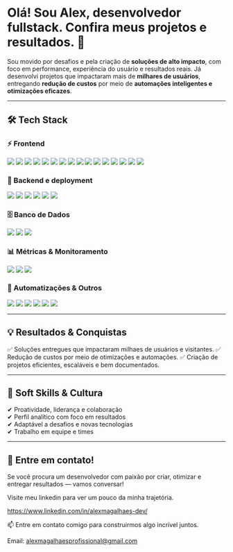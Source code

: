 # Olá! Sou Alex, desenvolvedor fullstack. Confira meus projetos e resultados. 🚀

Sou movido por desafios e pela criação de **soluções de alto impacto**, com foco em performance, experiência do usuário e resultados reais. Já desenvolvi projetos que impactaram mais de **milhares de usuários**, entregando **redução de custos** por meio de **automações inteligentes e otimizações eficazes**.

---

## 🛠️ Tech Stack

### ⚡ Frontend  
<p>
  <img src="https://img.shields.io/badge/TypeScript-3178C6?style=flat&logo=typescript&logoColor=white" />
  <img src="https://img.shields.io/badge/JavaScript-F7DF1E?style=flat&logo=javascript&logoColor=black" />
  <img src="https://img.shields.io/badge/React-20232A?style=flat&logo=react&logoColor=61DAFB" />
  <img src="https://img.shields.io/badge/Next.js-000000?style=flat&logo=nextdotjs&logoColor=white" />
  <img src="https://img.shields.io/badge/Context_API-61DAFB?style=flat&logo=react&logoColor=white" />
  <img src="https://img.shields.io/badge/React_Router_Dom-CA4245?style=flat&logo=react-router&logoColor=white" />
  <img src="https://img.shields.io/badge/Zustand-000000?style=flat&logo=zotero&logoColor=white" />
  <img src="https://img.shields.io/badge/React_Query-FF4154?style=flat&logo=react-query&logoColor=white" />
  <img src="https://img.shields.io/badge/Vite-646CFF?style=flat&logo=vite&logoColor=white" />
  <img src="https://img.shields.io/badge/HTML5-E34F26?style=flat&logo=html5&logoColor=white" />
  <img src="https://img.shields.io/badge/CSS3-1572B6?style=flat&logo=css3&logoColor=white" />
  <img src="https://img.shields.io/badge/SASS-CC6699?style=flat&logo=sass&logoColor=white" />
  <img src="https://img.shields.io/badge/Styled--Components-db7093?style=flat&logo=styled-components&logoColor=white" />
  <img src="https://img.shields.io/badge/Tailwind_CSS-38B2AC?style=flat&logo=tailwind-css&logoColor=white" />
  <img src="https://img.shields.io/badge/MUI-007FFF?style=flat&logo=mui&logoColor=white" />
  <img src="https://img.shields.io/badge/Webflow-4353FF?style=flat&logo=webflow&logoColor=white" />
</p>

### 🔧 Backend e deployment
<p>
  <img src="https://img.shields.io/badge/REST_API-005571?style=flat&logo=api&logoColor=white" />
  <img src="https://img.shields.io/badge/Node.js-339933?style=flat&logo=node.js&logoColor=white" />
  <img src="https://img.shields.io/badge/Express.js-000000?style=flat&logo=express&logoColor=white" />
  <img src="https://img.shields.io/badge/Swagger-API-green?style=flat&logo=swagger&logoColor=white" />
  <img src="https://img.shields.io/badge/Vercel-000000?style=flat&logo=vercel&logoColor=white" />
  <img src="https://img.shields.io/badge/Insomnia-4000BF?style=flat&logo=insomnia&logoColor=white" />
</p>

### 🗄️ Banco de Dados  
<p>
  <img src="https://img.shields.io/badge/MySQL-4479A1?style=flat&logo=mysql&logoColor=white" />
  <img src="https://img.shields.io/badge/PostgreSQL-4169E1?style=flat&logo=postgresql&logoColor=white" />
  <img src="https://img.shields.io/badge/MongoDB-47A248?style=flat&logo=mongodb&logoColor=white" />
</p>

### 📊 Métricas & Monitoramento  
<p>
  <img src="https://img.shields.io/badge/Google_Analytics-E37400?style=flat&logo=google-analytics&logoColor=white" />
  <img src="https://img.shields.io/badge/Tag_Manager-246FDB?style=flat&logo=google-tag-manager&logoColor=white" />
  <img src="https://img.shields.io/badge/Microsoft_Clarity-0066FF?style=flat&logo=microsoft&logoColor=white" />
  <!--<img src="https://img.shields.io/badge/Hotjar-F56C2D?style=flat&logo=hotjar&logoColor=white" />-->
</p>

### 🤖 Automatizações & Outros  
<p>
  <img src="https://img.shields.io/badge/Git-F05032?style=flat&logo=git&logoColor=white" />
  <img src="https://img.shields.io/badge/GitHub-181717?style=flat&logo=github&logoColor=white" />
  <img src="https://img.shields.io/badge/Google_Apps_Script-4285F4?style=flat&logo=google&logoColor=white" />
  <img src="https://img.shields.io/badge/Figma-F24E1E?style=flat&logo=figma&logoColor=white" />
  <img src="https://img.shields.io/badge/UI_Design-FF69B4?style=flat&logo=figma&logoColor=white" />
  <img src="https://img.shields.io/badge/UX_Design-800080?style=flat&logo=figma&logoColor=white" />

</p>

---

## 💡 Resultados & Conquistas

✅ Soluções entregues que impactaram milhaes de usuários e visitantes.
✅ Redução de custos por meio de otimizações e automações.
✅ Criação de projetos eficientes, escaláveis e bem documentados. 

---

## 🤝 Soft Skills & Cultura

✔ Proatividade, liderança e colaboração  
✔ Perfil analítico com foco em resultados  
✔ Adaptável a desafios e novas tecnologias  
✔ Trabalho em equipe e times

---

## 👀 Entre em contato!

Se você procura um desenvolvedor com paixão por criar, otimizar e entregar resultados — vamos conversar!

Visite meu linkedin para ver um pouco da minha trajetória.

https://www.linkedin.com/in/alexmagalhaes-dev/

📫 Entre em contato comigo para construirmos algo incrível juntos.

Email: alexmagalhaesprofissional@gmail.com

